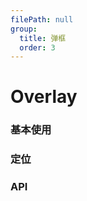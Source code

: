 ```yaml
---
filePath: null
group:
  title: 弹框
  order: 3
---
```


# Overlay

### 基本使用

<code src='./demo.tsx'></code>

### 定位

<code src='./demo02.tsx'></code>

### API

<API hideTitle src='./Overlay.tsx'></API>
